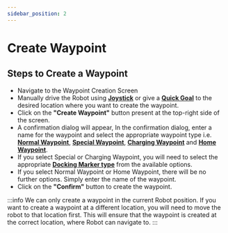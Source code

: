 ```yaml
---
sidebar_position: 2
---
```


# Create Waypoint

## Steps to Create a Waypoint

- Navigate to the Waypoint Creation Screen
- Manually drive the Robot using [**Joystick**](../features/joystick) or give a [**Quick Goal**](../features/quick-goal) to the desired location where you want to create the waypoint.
- Click on the **"Create Waypoint"** button present at the top-right side of the screen.
- A confirmation dialog will appear, In the confirmation dialog, enter a name for the waypoint and select the appropriate waypoint type i.e. [**Normal Waypoint**](../waypoints/waypoint-types/#normal-waypoint), [**Special Waypoint**](../waypoints/waypoint-types/#special-waypoint), [**Charging Waypoint**](../waypoints/waypoint-types/#charging-waypoint) and [**Home Waypoint**](../waypoints/waypoint-types/#home-waypoint).
- If you select Special or Charging Waypoint, you will need to select the appropriate [**Docking Marker type**](../dock/dock-types) from the available options.
- If you select Normal Waypoint or Home Waypoint, there will be no further options. Simply enter the name of the waypoint.
- Click on the **"Confirm"** button to create the waypoint.

:::info
We can only create a waypoint in the current Robot position. If you want to create a waypoint at a different location, you will need to move the robot to that location first. This will ensure that the waypoint is created at the correct location, where Robot can navigate to.
:::
